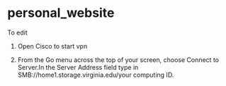 # personal_website
To edit

1. Open Cisco to start vpn

2. From the Go menu across the top of your screen, choose Connect to Server.In the Server Address field type in SMB://home1.storage.virginia.edu/your computing ID.
